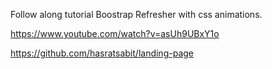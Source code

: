 Follow along tutorial Boostrap Refresher with css animations.

https://www.youtube.com/watch?v=asUh9UBxY1o

https://github.com/hasratsabit/landing-page

